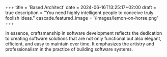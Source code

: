 +++
title = 'Based Architect'
date = 2024-06-16T13:25:17+02:00
draft = true
description = "You need highly intelligent people to conceive truly foolish ideas."
cascade.featured_image = '/images/lemon-on-horse.png'
+++

In essence, craftsmanship in software development reflects the dedication to creating software solutions that are not only functional but also elegant, efficient, and easy to maintain over time. It emphasizes the artistry and professionalism in the practice of building software systems.